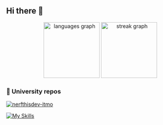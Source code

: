 ## Hi there 👋

<div align="center">
  <img src="https://github-readme-stats.vercel.app/api/top-langs?username=nerfthisdev&locale=en&hide_title=false&layout=compact&card_width=320&langs_count=5&theme=dracula&hide_border=false&order=2" height="150" alt="languages graph"  />
  <img src="https://streak-stats.demolab.com?user=nerfthisdev&locale=en&mode=daily&theme=dracula&hide_border=false&border_radius=5&order=3" height="150" alt="streak graph"  />
</div>



### 🏢 University repos
[![nerfthisdev-itmo](https://img.shields.io/badge/GitHub-nerfthisdev_itmo-181717?style=for-the-badge&logo=github)](https://github.com/nerfthisdev-itmo)


[![My Skills](https://skillicons.dev/icons?i=java,go,ts,react,git,docker,c,python&theme=light)](https://skillicons.dev)
